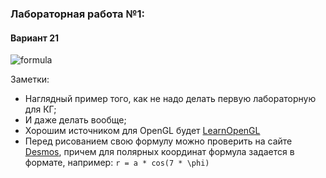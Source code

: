 ### Лабораторная работа №1:
#### Вариант 21

![formula](https://render.githubusercontent.com/render/math?math=r%20=%20a%20\cdot%20cos(7\phi))

Заметки:
* Наглядный пример того, как не надо делать первую лабораторную для КГ;
* И даже делать вообще;
* Хорошим источником для OpenGL будет [LearnOpenGL][1]
* Перед рисованием свою формулу можно проверить на сайте [Desmos][2], причем для полярных координат
формула задается в формате, например:
``
r = a * cos(7 * \phi)
``
  
[1]: https://learnopengl.com/
[2]: https://www.desmos.com/calculator
